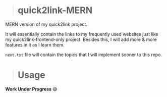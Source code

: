> # quick2link-MERN
MERN version of my quick2link project. 

It will essentially contain the links to my frequently used websites just like my quick2link-frontend-only
project. Besides this, I will add more & more features in it as I learn them. 
 
`next.txt` file will contain the topics that I will implement sooner to this repo.
 
  > # Usage
  
  **Work Under Progress** :sweat_smile:
